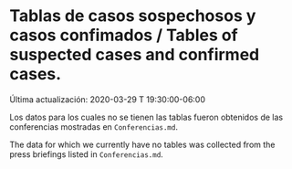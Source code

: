 # Tablas de casos sospechosos y casos confimados / Tables of suspected cases and confirmed cases.

Última actualización: 2020-03-29 T 19:30:00-06:00

Los datos para los cuales no se tienen las tablas fueron obtenidos de las conferencias mostradas en ```Conferencias.md```.

The data for which we currently have no tables was collected from the press briefings listed in ```Conferencias.md```.
